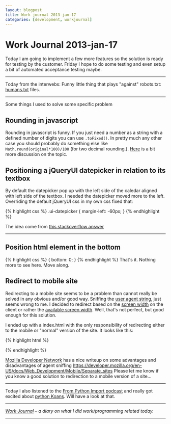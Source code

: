 ```yaml
---
layout: blogpost
title: Work journal 2013-jan-17
categories: [development, workjournal]
---
```


# Work Journal 2013-jan-17

Today I am going to implement a few more features so the solution is ready for testing by the customer. Friday I hope to do some testing and even setup a bit of automated acceptance testing maybe. 

<hr/>

Today from the interwebs:
Funny little thing that plays "against" robots.txt: <a href="http://humanstxt.org/">humans.txt</a> files.

<hr/>


Some things I used to solve some specific problem

<h2>Rounding in javascript</h2>
Rounding in javascript is funny. If you just need a number as a string with a defined number of digits you can use <code>.toFixed()</code>. In pretty much any other case you should probably do something else like <code>Math.round(original*100)/100</code> (for two decimal rounding.). <a href="http://stackoverflow.com/questions/661562/how-to-format-a-float-in-javascript">Here</a> is a bit more discussion on the topic. 

<h2>Positioning a jQueryUI datepicker in relation to its textbox</h2>
By default the datepicker pop up with the left side of the caledar aligned with left side of the textbox. I needed the datepicker moved more to the left. Overriding the default jQueryUI css in my own css fixed that: 

{% highlight css %}
.ui-datepicker { 
  margin-left: -60px;
}
{% endhighlight %}

The idea come from <a href="http://stackoverflow.com/questions/662220/how-to-change-the-pop-up-position-of-the-jquery-datepicker-control/1346680#1346680">this stackoverflow answer</a> 

<hr/>

<h2>Position html element in the bottom</h2>
{% highlight css %}
{
    bottom: 0;
}
{% endhighlight %}
That's it. Nothing more to see here. Move along.

<h2>Redirect to mobile site</h2>
Redirecting to a mobile site seems to be a problem than cannot really be solved in any obvious and/or good way. Sniffing the <a href="http://en.wikipedia.org/wiki/User_agent">user agent string</a>, just seems wrong to me. I decided to redirect based on the <a href="https://developer.mozilla.org/en-US/docs/DOM/window.screen.width">screen width</a> on the client or rather the <a href="https://developer.mozilla.org/en-US/docs/DOM/window.screen.availWidth">available screen width</a>. Well, that's not perfect, but good enough for this solution. 

I ended up with a index.html with the only responsibility of redirecting either to the mobile or "normal" version of the site. It looks like this:

{% highlight html %}
<!DOCTYPE html>
<html lang="da">
<head>
    <title>Bredb&aring;ndskortet - Erhvervsstyrelsen</title>
    <script type="text/javascript">
        var mobilesiteLocation = "./m.bredbaandskortet.html";
        var mainsiteLocation = "./bredbaandskortet.html";
        if (screen.availWidth <= 1050 && screen.availWidth <= 1050) { 
			document.location = mobilesiteLocation; 
			} else { 
			document.location = mainsiteLocation; }
    </script>
</head>
<body>
</body>
</html>
{% endhighlight %}

<a href="https://developer.mozilla.org">Mozilla Developer Network</a> has a nice writeup on some advantages and disadvantages of agent sniffing <a href="https://developer.mozilla.org/en-US/docs/Web_Development/Mobile/Separate_sites">https://developer.mozilla.org/en-US/docs/Web_Development/Mobile/Separate_sites</a>
Please let me know if you know a good solution to redirection to a mobile version of a site...

<hr/> 

Today I also listened to the <a href="http://frompythonimportpodcast.com/">From Python Import podcast</a> and really got excited about <a href="https://github.com/gregmalcolm/python_koans">python Koans</a>. Will have a look at that. 

<hr />

<em><a href="/blog/work-journal-what-workprogramming-related-did-i-learn-today">Work Journal</a> – a diary on what I did work/programming related today.</em>

<hr />
